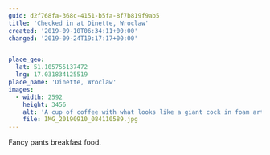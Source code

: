 ```yaml
---
guid: d2f768fa-368c-4151-b5fa-8f7b819f9ab5
title: 'Checked in at Dinette, Wroclaw'
created: '2019-09-10T06:34:11+00:00'
changed: '2019-09-24T19:17:17+00:00'


place_geo:
  lat: 51.105755137472
  lng: 17.031834125519
place_name: 'Dinette, Wroclaw'
images:
  - width: 2592
    height: 3456
    alt: 'A cup of coffee with what looks like a giant cock in foam art. '
    file: IMG_20190910_084110589.jpg
---
```


Fancy pants breakfast food. 
